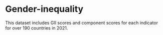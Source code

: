 # Gender-inequality
This dataset includes GII scores and component scores for each indicator for over 190 countries in 2021.
